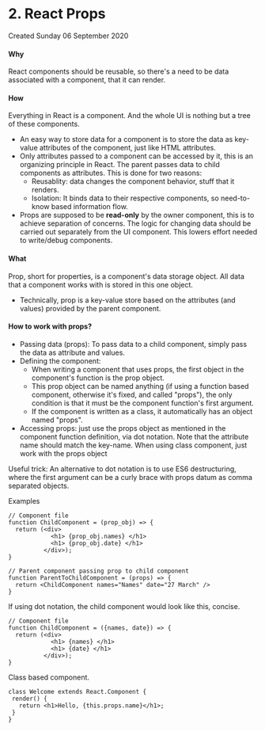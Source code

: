 # 2. React Props
Created Sunday 06 September 2020

#### Why
React components should be reusable, so there's a need to be data associated with a component, that it can render.

#### How
Everything in React is a component. And the whole UI is nothing but a tree of these components.

* An easy way to store data for a component is to store the data as key-value attributes of the component, just like HTML attributes.
* Only attributes passed to a component can be accessed by it, this is an organizing principle in React. The parent passes data to child components as attributes. This is done for two reasons:
	* Reusablity: data changes the component behavior, stuff that it renders.
	* Isolation: It binds data to their respective components, so need-to-know based information flow.
* Props are supposed to be **read-only** by the owner component, this is to achieve separation of concerns. The logic for changing data should be carried out separately from the UI component. This lowers effort needed to write/debug components.


#### What
Prop, short for properties, is a component's data storage object.
All data that a component works with is stored in this one object.


* Technically, prop is a key-value store based on the attributes (and values) provided by the parent component.


#### How to work with props?

* Passing data (props): To pass data to a child component, simply pass the data as attribute and values.
* Defining the component:
	* When writing a component that uses props, the first object in the component's function is the prop object.
	* This prop object can be named anything (if using a function based component, otherwise it's fixed, and called "props"), the only condition is that it must be the component function's first argument.
	* If the component is written as a class, it automatically has an object named "props".
* Accessing props: just use the props object as mentioned in the component function definition, via dot notation. Note that the attribute name should match the key-name. When using class component, just work with the props object

Useful trick: An alternative to dot notation is to use ES6 destructuring, where the first argument can be a curly brace with props datum as comma separated objects.

Examples
```JSX
// Component file
function ChildComponent = (prop_obj) => {
  return (<div>
          	<h1> {prop_obj.names} </h1>
          	<h1> {prop_obj.date} </h1>
          </div>);
}

// Parent component passing prop to child component
function ParentToChildComponent = (props) => {
  return <ChildComponent names="Names" date="27 March" />
}
```

If using dot notation, the child component would look like this, concise.
```JSX
// Component file
function ChildComponent = ({names, date}) => {
  return (<div>
          	<h1> {names} </h1>
          	<h1> {date} </h1>
          </div>);
}
```


Class based component.
```JSX
class Welcome extends React.Component {
 render() {
   return <h1>Hello, {this.props.name}</h1>;
 }
}
```


